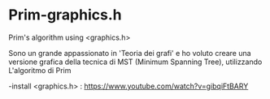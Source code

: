 # Prim-graphics.h
 Prim's algorithm using <graphics.h>

Sono un grande appassionato in 'Teoria dei grafi' e ho voluto creare una versione grafica della tecnica di MST (Minimum Spanning Tree), utilizzando L'algoritmo di Prim

-install <graphics.h> : https://www.youtube.com/watch?v=gibqiFtBARY
